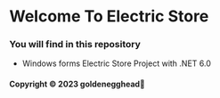 # Welcome To Electric Store

### You will find in this repository

* Windows forms Electric Store Project with .NET 6.0

#### Copyright &#169; 2023 goldenegghead
